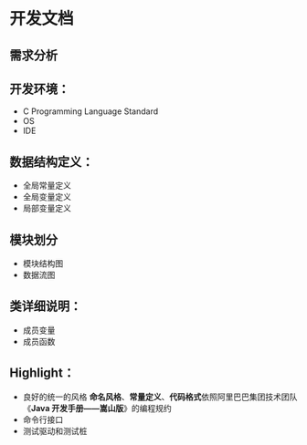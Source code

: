 # 开发文档
## 需求分析
## 开发环境：
- C Programming Language Standard
- OS
- IDE
## 数据结构定义：
- 全局常量定义
- 全局变量定义
- 局部变量定义
## 模块划分
- 模块结构图
- 数据流图
## 类详细说明：
- 成员变量
- 成员函数
## Highlight：
- 良好的统一的风格
**命名风格**、**常量定义**、**代码格式**依照阿里巴巴集团技术团队《**Java 开发手册——嵩山版**》的编程规约
- 命令行接口
- 测试驱动和测试桩